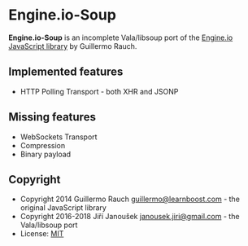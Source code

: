 Engine.io-Soup
==============

**Engine.io-Soup** is an incomplete Vala/libsoup port of the
[Engine.io JavaScript library](https://github.com/socketio/engine.io)
by Guillermo Rauch.

Implemented features
--------------------

  * HTTP Polling Transport  - both XHR and JSONP

Missing features
----------------

  * WebSockets Transport
  * Compression
  * Binary payload

Copyright
---------

  * Copyright 2014 Guillermo Rauch <guillermo@learnboost.com> - the original JavaScript library
  * Copyright 2016-2018 Jiří Janoušek <janousek.jiri@gmail.com> - the Vala/libsoup port
  * License: [MIT](./LICENSE)
